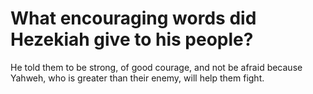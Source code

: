 # What encouraging words did Hezekiah give to his people?

He told them to be strong, of good courage, and not be afraid because Yahweh, who is greater than their enemy, will help them fight. 